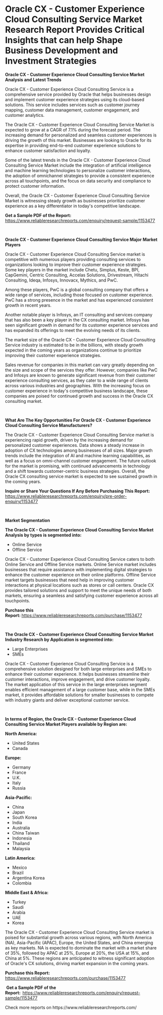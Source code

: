 <p><h1>Oracle CX - Customer Experience Cloud Consulting Service Market Research Report Provides Critical Insights that can help Shape Business Development and Investment Strategies</h1></p><p><strong>Oracle CX - Customer Experience Cloud Consulting Service Market Analysis and Latest Trends</strong></p>
<p><p>Oracle CX - Customer Experience Cloud Consulting Service is a comprehensive service provided by Oracle that helps businesses design and implement customer experience strategies using its cloud-based solutions. This service includes services such as customer journey mapping, customer data management, customer engagement, and customer analytics. </p><p>The Oracle CX - Customer Experience Cloud Consulting Service Market is expected to grow at a CAGR of 7.1% during the forecast period. The increasing demand for personalized and seamless customer experiences is driving the growth of this market. Businesses are looking to Oracle for its expertise in providing end-to-end customer experience solutions to enhance customer satisfaction and loyalty. </p><p>Some of the latest trends in the Oracle CX - Customer Experience Cloud Consulting Service Market include the integration of artificial intelligence and machine learning technologies to personalize customer interactions, the adoption of omnichannel strategies to provide a consistent experience across all touchpoints, and the focus on data security and compliance to protect customer information.</p><p>Overall, the Oracle CX - Customer Experience Cloud Consulting Service Market is witnessing steady growth as businesses prioritize customer experience as a key differentiator in today's competitive landscape.</p></p>
<p><strong>Get a Sample PDF of the Report:&nbsp;</strong> <a href="https://www.reliableresearchreports.com/enquiry/request-sample/1153477">https://www.reliableresearchreports.com/enquiry/request-sample/1153477</a></p>
<p>&nbsp;</p>
<p><strong>Oracle CX - Customer Experience Cloud Consulting Service Major Market Players</strong></p>
<p><p>Oracle CX - Customer Experience Cloud Consulting Service market is competitive with numerous players providing consulting services to organizations looking to improve their customer experience strategies. Some key players in the market include Chetu, Simplus, Keste, BPI, CapGemini, Centric Consulting, Accelas Solutions, Drivestream, Hitachi Consulting, Ideqa, Infosys, Innovacx, Mythics, and PwC.</p><p>Among these players, PwC is a global consulting company that offers a wide range of services, including those focused on customer experience. PwC has a strong presence in the market and has experienced consistent growth in recent years. </p><p>Another notable player is Infosys, an IT consulting and services company that has also been a key player in the CX consulting market. Infosys has seen significant growth in demand for its customer experience services and has expanded its offerings to meet the evolving needs of its clients.</p><p>The market size of the Oracle CX - Customer Experience Cloud Consulting Service industry is estimated to be in the billions, with steady growth expected in the coming years as organizations continue to prioritize improving their customer experience strategies. </p><p>Sales revenue for companies in this market can vary greatly depending on the size and scope of the services they offer. However, companies like PwC and Infosys are known to generate significant revenue from their customer experience consulting services, as they cater to a wide range of clients across various industries and geographies. With the increasing focus on customer experience in today's competitive business landscape, these companies are poised for continued growth and success in the Oracle CX consulting market.</p></p>
<p>&nbsp;</p>
<p><strong>What Are The Key Opportunities For Oracle CX - Customer Experience Cloud Consulting Service Manufacturers?</strong></p>
<p><p>The Oracle CX - Customer Experience Cloud Consulting Service market is experiencing rapid growth, driven by the increasing demand for personalized customer experiences. Data shows a steady increase in adoption of CX technologies among businesses of all sizes. Major growth trends include the integration of AI and machine learning capabilities, as well as a focus on omni-channel customer engagement. The future outlook for the market is promising, with continued advancements in technology and a shift towards customer-centric business strategies. Overall, the Oracle CX consulting service market is expected to see sustained growth in the coming years.</p></p>
<p><strong>Inquire or Share Your Questions If Any Before Purchasing This Report:</strong> <a href="https://www.reliableresearchreports.com/enquiry/pre-order-enquiry/1153477">https://www.reliableresearchreports.com/enquiry/pre-order-enquiry/1153477</a></p>
<p>&nbsp;</p>
<p><strong>Market Segmentation</strong></p>
<p><strong>The Oracle CX - Customer Experience Cloud Consulting Service Market Analysis by types is segmented into:</strong></p>
<p><ul><li>Online Service</li><li>Offline Service</li></ul></p>
<p><p>Oracle CX - Customer Experience Cloud Consulting Service caters to both Online Service and Offline Service markets. Online Service market includes businesses that require assistance with implementing digital strategies to enhance the customer experience on their online platforms. Offline Service market targets businesses that need help in improving customer interactions at physical locations such as stores or call centers. Oracle CX provides tailored solutions and support to meet the unique needs of both markets, ensuring a seamless and satisfying customer experience across all touchpoints.</p></p>
<p><strong>Purchase this Report:&nbsp;</strong><a href="https://www.reliableresearchreports.com/purchase/1153477">https://www.reliableresearchreports.com/purchase/1153477</a></p>
<p>&nbsp;</p>
<p><strong>The Oracle CX - Customer Experience Cloud Consulting Service Market Industry Research by Application is segmented into:</strong></p>
<p><ul><li>Large Enterprises</li><li>SMEs</li></ul></p>
<p><p>Oracle CX - Customer Experience Cloud Consulting Service is a comprehensive solution designed for both large enterprises and SMEs to enhance their customer experience. It helps businesses streamline their customer interactions, improve engagement, and drive customer loyalty. The market application of this service in the large enterprises segment enables efficient management of a large customer base, while in the SMEs market, it provides affordable solutions for smaller businesses to compete with industry giants and deliver exceptional customer service.</p></p>
<p>&nbsp;</p>
<p><strong>In terms of Region, the Oracle CX - Customer Experience Cloud Consulting Service Market Players available by Region are:</strong></p>
<p>
    <p> <strong> North America: </strong>
        <ul>
            <li>United States</li>
            <li>Canada</li>
        </ul>
        </p> 
    <p> <strong> Europe: </strong>
        <ul>
            <li>Germany</li>
            <li>France</li>
            <li>U.K.</li>
            <li>Italy</li>
            <li>Russia</li>
        </ul>
        </p> 
    <p> <strong> Asia-Pacific: </strong>
        <ul>
            <li>China</li>
            <li>Japan</li>
            <li>South Korea</li>
            <li>India</li>
            <li>Australia</li>
            <li>China Taiwan</li>
            <li>Indonesia</li>
            <li>Thailand</li>
            <li>Malaysia</li>
        </ul>
        </p> 
    <p> <strong> Latin America: </strong>
        <ul>
            <li>Mexico</li>
            <li>Brazil</li>
            <li>Argentina Korea</li>
            <li>Colombia</li>
        </ul>
        </p> 
    <p> <strong> Middle East & Africa: </strong>
        <ul>
            <li>Turkey</li>
            <li>Saudi</li>
            <li>Arabia</li>
            <li>UAE</li>
            <li>Korea</li>
        </ul>
    </p>
    </p>
<p><p>The Oracle CX - Customer Experience Cloud Consulting Service market is poised for substantial growth across various regions, with North America (NA), Asia-Pacific (APAC), Europe, the United States, and China emerging as key markets. NA is expected to dominate the market with a market share of 35%, followed by APAC at 25%, Europe at 20%, the USA at 15%, and China at 5%. These regions are anticipated to witness significant adoption of Oracle's CX solutions, driving market expansion in the coming years.</p></p>
<p><strong>Purchase this Report: </strong><a href="https://www.reliableresearchreports.com/purchase/1153477">https://www.reliableresearchreports.com/purchase/1153477</a></p>
<p>&nbsp;<strong>Get a Sample PDF of the Report:&nbsp;&nbsp;</strong><a href="https://www.reliableresearchreports.com/enquiry/request-sample/1153477">https://www.reliableresearchreports.com/enquiry/request-sample/1153477</a></p>
<p><strong></strong></p>
<p>Check more reports on https://www.reliableresearchreports.com/</p>
